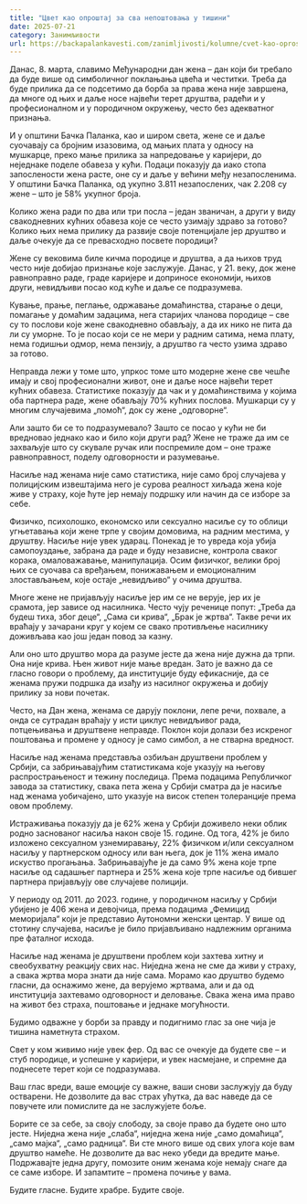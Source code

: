 ```yaml
---
title: "Цвет као опроштај за сва непоштовања у тишини"
date: 2025-07-21
category: Занимљивости
url: https://backapalankavesti.com/zanimljivosti/kolumne/cvet-kao-oprostaj-za-sva-nepostovanja-u-tisini/
---
```


Данас, 8. марта, славимо Међународни дан жена – дан који би требало да буде више од симболичног поклањања цвећа и честитки. Треба да буде прилика да се подсетимо да борба за права жена није завршена, да многе од њих и даље носе највећи терет друштва, радећи и у професионалном и у породичном окружењу, често без адекватног признања.

И у општини Бачка Паланка, као и широм света, жене се и даље суочавају са бројним изазовима, од мањих плата у односу на мушкарце, преко мање прилика за напредовање у каријери, до неједнаке поделе обавеза у кући. Подаци показују да иако стопа запослености жена расте, оне су и даље у већини међу незапосленима. У општини Бачка Паланка, од укупно 3.811 незапослених, чак 2.208 су жене – што је 58% укупног броја.

Колико жена ради по два или три посла – један званичан, а други у виду свакодневних кућних обавеза које се често узимају здраво за готово? Колико њих нема прилику да развије своје потенцијале јер друштво и даље очекује да се превасходно посвете породици?

Жене су вековима биле кичма породице и друштва, а да њихов труд често није добијао признање које заслужује. Данас, у 21. веку, док жене равноправно раде, граде каријере и доприносе економији, њихов други, невидљиви посао код куће и даље се подразумева.

Кување, прање, пеглање, одржавање домаћинства, старање о деци, помагање у домаћим задацима, нега старијих чланова породице – све су то послови које жене свакодневно обављају, а да их нико не пита да ли су уморне. То је посао који се не мери у радним сатима, нема плату, нема годишњи одмор, нема пензију, а друштво га често узима здраво за готово.

Неправда лежи у томе што, упркос томе што модерне жене све чешће имају и свој професионални живот, оне и даље носе највећи терет кућних обавеза. Статистике показују да чак и у домаћинствима у којима оба партнера раде, жене обављају 70% кућних послова. Мушкарци су у многим случајевима „помоћ“, док су жене „одговорне“.

Али зашто би се то подразумевало? Зашто се посао у кући не би вредновао једнако као и било који други рад? Жене не траже да им се захваљује што су скувале ручак или поспремиле дом – оне траже равноправност, поделу одговорности и разумевање.

Насиље над женама није само статистика, није само број случајева у полицијским извештајима него је сурова реалност хиљада жена које живе у страху, које ћуте јер немају подршку или начин да се изборе за себе.

Физичко, психолошко, економско или сексуално насиље су то облици угњетавања који жене трпе у својим домовима, на радним местима, у друштву. Насиље није увек ударац. Понекад је то увреда која убија самопоуздање, забрана да раде и буду независне, контрола сваког корака, омаловажавање, манипулација. Осим физичког, велики број њих се суочава са вређањем, понижавањем и емоционалним злостављањем, које остаје „невидљиво“ у очима друштва.

Многе жене не пријављују насиље јер им се не верује, јер их је срамота, јер зависе од насилника. Често чују реченице попут: „Треба да будеш тиха, због деце“, „Сама си крива“, „Брак је жртва“. Такве речи их враћају у зачарани круг у којем се свако противљење насилнику доживљава као још један повод за казну.

Али оно што друштво мора да разуме јесте да жена није дужна да трпи. Она није кривa. Њен живот није мање вредан. Зато је важно да се гласно говори о проблему, да институције буду ефикасније, да се женама пружи подршка да изађу из насилног окружења и добију прилику за нови почетак.

Често, на Дан жена, женама се дарују поклони, лепе речи, похвале, а онда се сутрадан враћају у исти циклус невидљивог рада, потцењивања и друштвене неправде. Поклон који долази без искреног поштовања и промене у односу је само симбол, а не стварна вредност.

Насиље над женама представља озбиљан друштвени проблем у Србији, са забрињавајућим статистикама које указују на његову распрострањеност и тежину последица. Према подацима Републичког завода за статистику, свака пета жена у Србији сматра да је насиље над женама уобичајено, што указује на висок степен толеранције према овом проблему. ​

Истраживања показују да је 62% жена у Србији доживело неки облик родно заснованог насиља након своје 15. године. Од тога, 42% је било изложено сексуалном узнемиравању, 22% физичком и/или сексуалном насиљу у партнерском односу или ван њега, док је 11% жена имало искуство прогањања. Забрињавајуће је да само 9% жена које трпе насиље од садашњег партнера и 25% жена које трпе насиље од бившег партнера пријављују ове случајеве полицији. ​

У периоду од 2011. до 2023. године, у породичном насиљу у Србији убијено је 406 жена и девојчица, према подацима „Фемицид меморијала“ који је представио Аутономни женски центар. У више од стотину случајева, насиље је било пријављивано надлежним органима пре фаталног исхода.

Насиље над женама je друштвени проблем који захтева хитну и свеобухватну реакцију свих нас. Ниједна жена не сме да живи у страху, а свака жртва мора знати да није сама. Moрамо као друштво будемо гласни, да оснажимо жене, да верујемо жртвама, али и да од институција захтевамо одговорност и деловање. Свака жена има право на живот без страха, поштовање и једнаке могућности.

Будимо одважне у борби за правду и подигнимо глас за оне чија је тишина наметнута страхом.

Свет у ком живимо није увек фер. Од вас се очекује да будете све – и стуб породице, и успешне у каријери, и увек насмејане, и спремне да поднесете терет који се подразумава.

Ваш глас вреди, ваше емоције су важне, ваши снови заслужују да буду остварени. Не дозволите да вас страх ућутка, да вас наведе да се повучете или помислите да не заслужујете боље.

Борите се за себе, за своју слободу, за своје право да будете оно што јесте. Ниједна жена није „слаба“, ниједна жена није „само домаћица“, „само мајка“, „само радница“. Ви сте много више од свих улога које вам друштво намеће.
Не дозволите да вас неко убеди да вредите мање. Подржавајте једна другу, помозите оним женама које немају снаге да се саме изборе. И запамтите – промена почиње у вама.

Будите гласне. Будите храбре. Будите своје.
